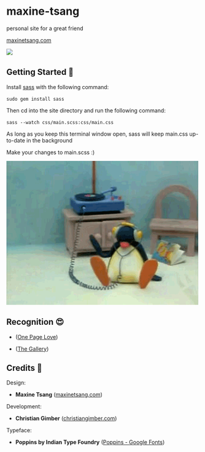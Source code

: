 # maxine-tsang
personal site for a great friend

[maxinetsang.com](http://maxinetsang.com/)

![](img/demo.gif)

## Getting Started :memo:

Install [sass](http://sass-lang.com/) with the following command: 
```
sudo gem install sass
```
Then cd into the site directory and run the following command:
```
sass --watch css/main.scss:css/main.css
```
As long as you keep this terminal window open, sass will keep main.css up-to-date in the background

Make your changes to main.scss :)

![](img/pingu.gif)

## Recognition :heart_eyes:

- ([One Page Love](https://onepagelove.com/maxine-tsang))

- ([The Gallery](http://thegallery.io/))

## Credits :clap:

Design:
- **Maxine Tsang** ([maxinetsang.com](http://maxinetsang.com/))

Development:
- **Christian Gimber** ([christiangimber.com](http://christiangimber.com/))

Typeface:
- **Poppins by Indian Type Foundry** ([Poppins - Google Fonts](https://fonts.google.com/specimen/Poppins))